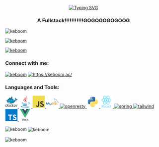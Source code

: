 

<div align="center">

[![Typing SVG](https://readme-typing-svg.herokuapp.com?font=Pinyon+Script&weight=400&pause=1000&color=FFB300&background=F9F9F900&center=true&vCenter=true&random=true&width=435&lines=The+best+Keboom)](https://git.io/typing-svg)

</div>



<h3 align="center">A Fullstack!!!!!!!!!!!GOGOGOGOGOOG</h3>

<p align="left"> <img src="https://komarev.com/ghpvc/?username=keboom&label=Profile%20views&color=0e75b6&style=flat" alt="keboom" /> </p>

<p align="left"> <a href="https://github.com/ryo-ma/github-profile-trophy"><img src="https://github-profile-trophy.vercel.app/?username=keboom" alt="keboom" /></a> </p>

<p align="left"> <a href="https://twitter.com/keboom" target="blank"><img src="https://img.shields.io/twitter/follow/keboom?logo=twitter&style=for-the-badge" alt="keboom" /></a> </p>

<h3 align="left">Connect with me:</h3>
<p align="left">
<a href="https://twitter.com/keboom" target="blank"><img align="center" src="https://raw.githubusercontent.com/rahuldkjain/github-profile-readme-generator/master/src/images/icons/Social/twitter.svg" alt="keboom" height="30" width="40" /></a>
<a href="/https://keboom.ac/" target="blank"><img align="center" src="https://raw.githubusercontent.com/rahuldkjain/github-profile-readme-generator/master/src/images/icons/Social/rss.svg" alt="https://keboom.ac/" height="30" width="40" /></a>
</p>

<h3 align="left">Languages and Tools:</h3>
<p align="left"> <a href="https://www.docker.com/" target="_blank" rel="noreferrer"> <img src="https://raw.githubusercontent.com/devicons/devicon/master/icons/docker/docker-original-wordmark.svg" alt="docker" width="40" height="40"/> </a> <a href="https://www.java.com" target="_blank" rel="noreferrer"> <img src="https://raw.githubusercontent.com/devicons/devicon/master/icons/java/java-original.svg" alt="java" width="40" height="40"/> </a> <a href="https://developer.mozilla.org/en-US/docs/Web/JavaScript" target="_blank" rel="noreferrer"> <img src="https://raw.githubusercontent.com/devicons/devicon/master/icons/javascript/javascript-original.svg" alt="javascript" width="40" height="40"/> </a> <a href="https://www.mysql.com/" target="_blank" rel="noreferrer"> <img src="https://raw.githubusercontent.com/devicons/devicon/master/icons/mysql/mysql-original-wordmark.svg" alt="mysql" width="40" height="40"/> </a> <a href="https://openresty.org/" target="_blank" rel="noreferrer"> <img src="https://openresty.org/images/logo.png" alt="openresty" width="40" height="40"/> </a> <a href="https://www.python.org" target="_blank" rel="noreferrer"> <img src="https://raw.githubusercontent.com/devicons/devicon/master/icons/python/python-original.svg" alt="python" width="40" height="40"/> </a> <a href="https://reactjs.org/" target="_blank" rel="noreferrer"> <img src="https://raw.githubusercontent.com/devicons/devicon/master/icons/react/react-original-wordmark.svg" alt="react" width="40" height="40"/> </a> <a href="https://spring.io/" target="_blank" rel="noreferrer"> <img src="https://www.vectorlogo.zone/logos/springio/springio-icon.svg" alt="spring" width="40" height="40"/> </a> <a href="https://tailwindcss.com/" target="_blank" rel="noreferrer"> <img src="https://www.vectorlogo.zone/logos/tailwindcss/tailwindcss-icon.svg" alt="tailwind" width="40" height="40"/> </a> <a href="https://www.typescriptlang.org/" target="_blank" rel="noreferrer"> <img src="https://raw.githubusercontent.com/devicons/devicon/master/icons/typescript/typescript-original.svg" alt="typescript" width="40" height="40"/> </a> <a href="https://vuejs.org/" target="_blank" rel="noreferrer"> <img src="https://raw.githubusercontent.com/devicons/devicon/master/icons/vuejs/vuejs-original-wordmark.svg" alt="vuejs" width="40" height="40"/> </a> </p>

<p><img align="left" src="https://github-readme-stats.vercel.app/api/top-langs?username=keboom&show_icons=true&locale=en&layout=compact" alt="keboom" /></p>

<p>&nbsp;<img align="center" src="https://github-readme-stats.vercel.app/api?username=keboom&show_icons=true&locale=en" alt="keboom" /></p>

<p><img align="center" src="https://github-readme-streak-stats.herokuapp.com/?user=keboom&" alt="keboom" /></p>
